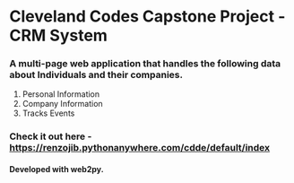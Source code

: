 # Cleveland Codes Capstone Project - CRM System


### A multi-page web application that handles the following data about Individuals and their companies.

1. Personal Information
2. Company Information
3. Tracks Events

### Check it out here - https://renzojib.pythonanywhere.com/cdde/default/index

#### Developed with web2py.
